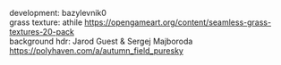 development: bazylevnik0 <br>
grass texture: athile https://opengameart.org/content/seamless-grass-textures-20-pack<br>
background hdr: Jarod Guest & Sergej Majboroda https://polyhaven.com/a/autumn_field_puresky
